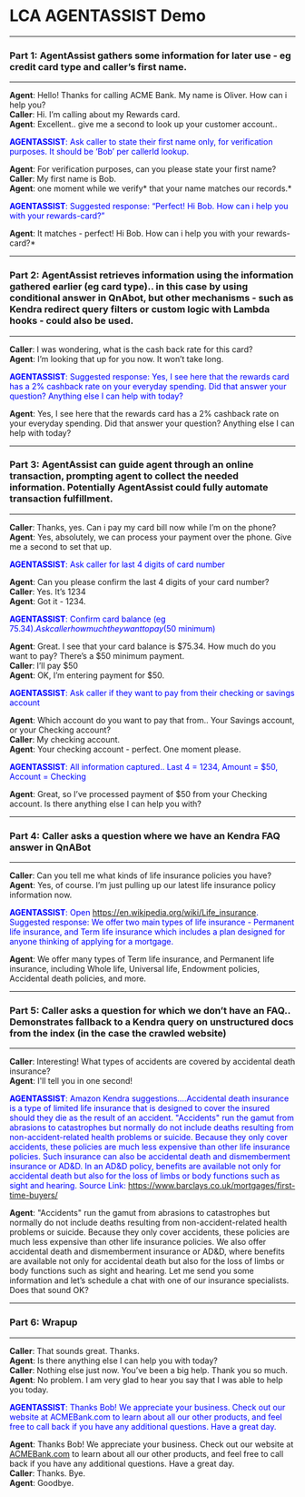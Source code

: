 # LCA AGENTASSIST Demo

***
### Part 1: AgentAssist gathers some information for later use - eg credit card type and caller’s first name.       
***

**Agent**: Hello! Thanks for calling ACME Bank. My name is Oliver. How can i help you?  
**Caller**: Hi. I’m calling about my Rewards card.   
**Agent**: Excellent.. give me a second to look up your customer account..    
  
<span style="color:blue">**AGENTASSIST**:  Ask caller to state their first name only, for verification purposes. It should be ‘Bob’ per callerId lookup.</span>  
   
**Agent**: For verification purposes, can you please state your first name?  
**Caller**: My first name is Bob.   
**Agent**: one moment while we verify* that your name matches our records.*    

<span style="color:blue">**AGENTASSIST**: Suggested response: “Perfect! Hi Bob. How can i help you with your rewards-card?”</span> 

**Agent**:  It matches - perfect! Hi Bob. How can i help you with your rewards-card?*

***
### Part 2: AgentAssist retrieves information using the information gathered earlier (eg card type).. in this case by using conditional answer in QnAbot, but other mechanisms -  such as Kendra redirect query filters or custom logic with Lambda hooks - could also be used.
***

**Caller**: I was wondering, what is the cash back rate for this card?  
**Agent**:  I’m looking that up for you now. It won’t take long.   

<span style="color:blue">**AGENTASSIST**: Suggested response: Yes, I see here that the rewards card has a 2% cashback rate on your everyday spending. Did that answer your question? Anything else I can help with today?</span>
  
**Agent**: Yes, I see here that the rewards card has a 2% cashback rate on your everyday spending. Did that answer your question? Anything else I can help with today?  

***
### Part 3: AgentAssist can guide agent through an online transaction, prompting agent to collect the needed information. Potentially AgentAssist could fully automate transaction fulfillment.
***

**Caller**: Thanks, yes. Can i pay my card bill now while I’m on the phone?  
**Agent**:  Yes, absolutely, we can process your payment over the phone. Give me a second to set that up.   

<span style="color:blue">**AGENTASSIST**: Ask caller for last 4 digits of card number</span>
  
**Agent**: Can you please confirm the last 4 digits of your card number?  
**Caller**: Yes. It’s 1234  
**Agent**:  Got it - 1234.    
  
<span style="color:blue">**AGENTASSIST**: Confirm card balance (eg $75.34). Ask caller how much they want to pay ($50 minimum)</span>
  
**Agent**: Great. I see that your card balance is $75.34. How much do you want to pay? There’s a $50 minimum payment.  
**Caller**: I’ll pay $50  
**Agent**:  OK, I’m entering payment for $50.   
  
<span style="color:blue">**AGENTASSIST**: Ask caller if they want to pay from their checking or savings account</span>
  
**Agent**: Which account do you want to pay that from.. Your Savings account, or your Checking account?  
**Caller**: My checking account.  
**Agent**:  Your checking account - perfect. One moment please.    
  
<span style="color:blue">**AGENTASSIST**: All information captured.. Last 4 = 1234, Amount = $50, Account = Checking</span>
  
**Agent**: Great, so I’ve processed payment of $50 from your Checking account.  Is there anything else I can help you with?  

***
### Part 4: Caller asks a question where we have an Kendra FAQ answer in QnABot
***

**Caller**: Can you tell me what kinds of life insurance policies you have?   
**Agent**:  Yes, of course. I’m just pulling up our latest life insurance policy information now.   
  
<span style="color:blue">**AGENTASSIST**: Open https://en.wikipedia.org/wiki/Life_insurance.  Suggested response: We offer two main types of life insurance - Permanent life insurance, and Term life insurance which includes a plan designed for anyone thinking of applying for a mortgage.</span>
  
**Agent**: We offer many types of Term life insurance, and Permanent life insurance, including Whole life, Universal life, Endowment policies, Accidental death policies, and more.  

***
### Part 5: Caller asks a question for which we don’t have an FAQ.. Demonstrates fallback to a Kendra query on unstructured docs from the index (in the case the crawled website)
***

**Caller**: Interesting! What types of accidents are covered by accidental death insurance?  
**Agent**: I'll tell you in one second!   
  
<span style="color:blue">**AGENTASSIST**: Amazon Kendra suggestions....Accidental death insurance is a type of limited life insurance that is designed to cover the insured should they die as the result of an accident. "Accidents" run the gamut from abrasions to catastrophes but normally do not include deaths resulting from non-accident-related health problems or suicide. Because they only cover accidents, these policies are much less expensive than other life insurance policies. Such insurance can also be accidental death and dismemberment insurance or AD&D. In an AD&D policy, benefits are available not only for accidental death but also for the loss of limbs or body functions such as sight and hearing.
Source Link: https://www.barclays.co.uk/mortgages/first-time-buyers/ </span>
  
**Agent**: "Accidents" run the gamut from abrasions to catastrophes but normally do not include deaths resulting from non-accident-related health problems or suicide. Because they only cover accidents, these policies are much less expensive than other life insurance policies. We also offer  accidental death and dismemberment insurance or AD&D, where benefits are available not only for accidental death but also for the loss of limbs or body functions such as sight and hearing. Let me send you some information and let’s schedule a chat with one of our insurance specialists. Does that sound OK?  

***
### Part 6: Wrapup
***

**Caller**: That sounds great. Thanks.  
**Agent**: Is there anything else I can help you with today?  
**Caller**: Nothing else just now. You’ve been a big help. Thank you so much.  
**Agent**: No problem. I am very glad to hear you say that I was able to help you today.   
  
<span style="color:blue">**AGENTASSIST**: Thanks Bob! We appreciate your business. Check out our website at ACMEBank.com to learn about all our other products, and feel free to call back if you have any additional questions. Have a great day.</span>
  
**Agent**: Thanks Bob! We appreciate your business. Check out our website at [ACMEBank.com](http://acme.com/) to learn about all our other products, and feel free to call back if you have any additional questions. Have a great day.  
**Caller**: Thanks. Bye.  
**Agent**: Goodbye.  
  





 


